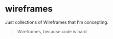 # wireframes
Just collections of Wireframes that I'm concepting.
> Wireframes, because code is hard
